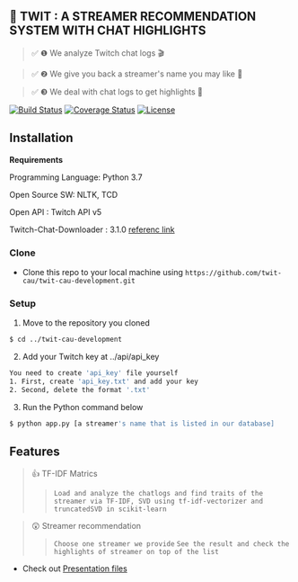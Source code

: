 ## :high_brightness: TWIT : A STREAMER RECOMMENDATION SYSTEM WITH CHAT HIGHLIGHTS


> &#9989; &#10102; We analyze Twitch chat logs &#127916;

> &#9989; &#10103; We give you back a streamer's name you may like &#128140;

> &#9989; &#10104; We deal with chat logs to get highlights &#128142;

[![Build Status](http://img.shields.io/travis/badges/badgerbadgerbadger.svg?style=flat-square)](https://travis-ci.org/badges/badgerbadgerbadger) [![Coverage Status](http://img.shields.io/coveralls/badges/badgerbadgerbadger.svg?style=flat-square)](https://coveralls.io/r/badges/badgerbadgerbadger) [![License](http://img.shields.io/:license-gpl-blue.svg?style=flat-square)](http://badges.gpl-license.org)


## Installation

**Requirements**

Programming Language: Python 3.7

Open Source SW: NLTK, TCD

Open API : Twitch API v5

Twitch-Chat-Downloader : 3.1.0 [referenc link](https://pypi.org/project/tcd/)

### Clone

- Clone this repo to your local machine using `https://github.com/twit-cau/twit-cau-development.git`

### Setup

1. Move to the repository you cloned
```bash
$ cd ../twit-cau-development
```

2. Add your Twitch key at ../api/api_key 
```bash
You need to create 'api_key' file yourself
1. First, create 'api_key.txt' and add your key
2. Second, delete the format '.txt'
```

3. Run the Python command below
```bash
$ python app.py [a streamer's name that is listed in our database]
```

## Features

> :thumbsup: TF-IDF Matrics
>> `Load and analyze the chatlogs and find traits of the streamer via TF-IDF, SVD using tf-idf-vectorizer and truncatedSVD in scikit-learn`

> :astonished: Streamer recommendation
>> `Choose one streamer we provide`
>> `See the result and check the highlights of streamer on top of the list`

- Check out [Presentation files](https://github.com/twit-cau/twit-cau-documentation)
